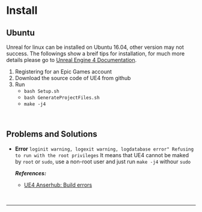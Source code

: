 # Install
## Ubuntu
Unreal for linux can be installed on Ubuntu 16.04, other version may not success. The followings show a breif tips for installation, for much more details please go to [Unreal Engine 4 Documentation](https://docs.unrealengine.com/latest/INT/Platforms/Linux/BeginnerLinuxDeveloper/SettingUpAnUnrealWorkflow/index.html).
1. Registering for an Epic Games account
2. Download the source code of UE4 from github
3. Run
    - `bash Setup.sh`
    - `bash GenerateProjectFiles.sh`
    - `make -j4`

<br>

## Problems and Solutions
- **Error** `loginit warning, logexit warning, logdatabase error" Refusing to run with the root privileges`
    It means that UE4 cannot be maked by `root` or `sudo`, use a non-root user and just run `make -j4` withour `sudo`

    ***References:***
    - [UE4 Anserhub: Build errors](https://answers.unrealengine.com/questions/316725/i-dont-know-what-this-build-error-means.html)


<br>

*** 

<br>
